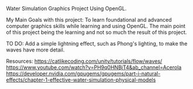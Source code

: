Water Simulation Graphics Project Using OpenGL.

My Main Goals with this project:
To learn foundational and advanced computer graphics skills while learning and using OpenGL. 
The main point of this project being the learning and not so much the result of this project.



TO DO:
Add a simple lightning effect, such as Phong's lighting, to make the waves have more detail.

Resources:
https://catlikecoding.com/unity/tutorials/flow/waves/
https://www.youtube.com/watch?v=PH9q0HNBjT4&ab_channel=Acerola
https://developer.nvidia.com/gpugems/gpugems/part-i-natural-effects/chapter-1-effective-water-simulation-physical-models
